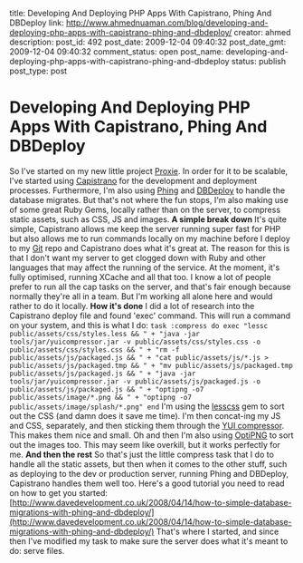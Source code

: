 title: Developing And Deploying PHP Apps With Capistrano, Phing And DBDeploy
link: http://www.ahmednuaman.com/blog/developing-and-deploying-php-apps-with-capistrano-phing-and-dbdeploy/
creator: ahmed
description: 
post_id: 492
post_date: 2009-12-04 09:40:32
post_date_gmt: 2009-12-04 09:40:32
comment_status: open
post_name: developing-and-deploying-php-apps-with-capistrano-phing-and-dbdeploy
status: publish
post_type: post

# Developing And Deploying PHP Apps With Capistrano, Phing And DBDeploy

So I've started on my new little project [Proxie](http://prox.ie). In order for it to be scalable, I've started using [Capistrano](http://capify.org) for the development and deployment processes. Furthermore, I'm also using [Phing](http://phing.info/trac/) and [DBDeploy](http://dbdeploy.com/) to handle the database migrates. But that's not where the fun stops, I'm also making use of some great Ruby Gems, locally rather than on the server, to compress static assets, such as CSS, JS and images. **A simple break down** It's quite simple, Capistrano allows me keep the server running super fast for PHP but also allows me to run commands locally on my machine before I deploy to my [Git](http://github.com) repo and Capistrano does what it's great at. The reason for this is that I don't want my server to get clogged down with Ruby and other languages that may affect the running of the service. At the moment, it's fully optimised, running XCache and all that too. I know a lot of people prefer to run all the cap tasks on the server, and that's fair enough because normally they're all in a team. But I'm working all alone here and would rather to do it locally. **How it's done** I did a lot of research into the Capistrano deploy file and found 'exec' command. This will run a command on your system, and this is what I do: ` task :compress do exec "lessc public/assets/css/styles.less && " + "java -jar tools/jar/yuicompressor.jar -v public/assets/css/styles.css -o public/assets/css/styles.css && " + "rm -f public/assets/js/packaged.js && " + "cat public/assets/js/*.js > public/assets/js/packaged.tmp && " + "mv public/assets/js/packaged.tmp public/assets/js/packaged.js && " + "java -jar tools/jar/yuicompressor.jar -v public/assets/js/packaged.js -o public/assets/js/packaged.js && " + "optipng -o7 public/assets/image/*.png && " + "optipng -o7 public/assets/image/splash/*.png" end ` I'm using the [lesscss](http://lesscss.org) gem to sort out the CSS (and damn does it save me time). I'm then concat-ing my JS and CSS, separately, and then sticking them through the [YUI compressor](http://developer.yahoo.com/yui/compressor/). This makes them nice and small. Oh and then I'm also using [OptiPNG](http://optipng.sourceforge.net/) to sort out the images too. This may seem like overkill, but it works perfectly for me. **And then the rest** So that's just the little compress task that I do to handle all the static assets, but then when it comes to the other stuff, such as deploying to the dev or production server, running Phing and DBDeploy, Capistrano handles them well too. Here's a good tutorial you need to read on how to get you started: [http://www.davedevelopment.co.uk/2008/04/14/how-to-simple-database-migrations-with-phing-and-dbdeploy/](http://www.davedevelopment.co.uk/2008/04/14/how-to-simple-database-migrations-with-phing-and-dbdeploy/) That's where I started, and since then I've modified my task to make sure the server does what it's meant to do: serve files.